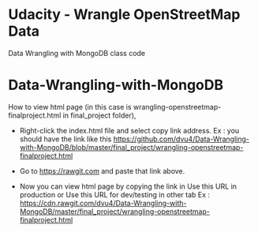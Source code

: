 Udacity - Wrangle OpenStreetMap Data
=====

Data Wrangling with MongoDB class code
# Data-Wrangling-with-MongoDB

How to view html page (in this case is wrangling-openstreetmap-finalproject.html in final_project folder), 
 + Right-click the index.html file and select copy link address.
  Ex : you should have the link like this https://github.com/dvu4/Data-Wrangling-with-MongoDB/blob/master/final_project/wrangling-openstreetmap-finalproject.html
 
 + Go to https://rawgit.com and paste that link above.
 
 + Now you can view html page by copying the link in Use this URL in production or Use this URL for dev/testing in other tab
 Ex : https://cdn.rawgit.com/dvu4/Data-Wrangling-with-MongoDB/master/final_project/wrangling-openstreetmap-finalproject.html
